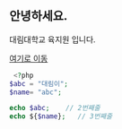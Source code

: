 ## 안녕하세요.
대림대학교 육지원 입니다.

<a href = "abc">여기로 이동</a>
```php
 <?php
$abc = "대림이";
$name= "abc";

echo $abc;    // 2번째줄  
echo ${$name};   // 3번째줄
```